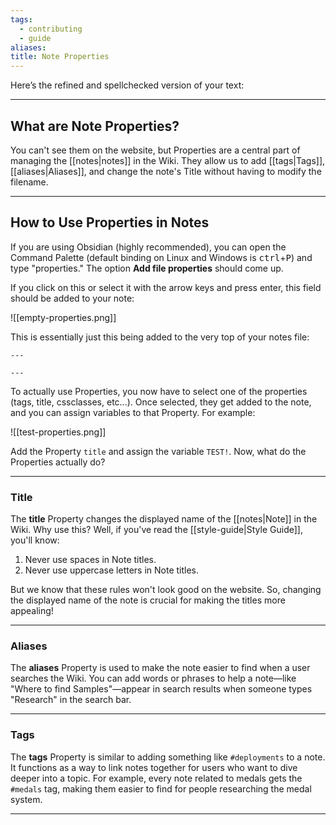 ```yaml
---
tags:
  - contributing
  - guide
aliases: 
title: Note Properties
---
```

Here’s the refined and spellchecked version of your text:

---

## What are Note Properties?

You can't see them on the website, but Properties are a central part of managing the [[notes|notes]] in the Wiki. They allow us to add [[tags|Tags]], [[aliases|Aliases]], and change the note's Title without having to modify the filename.

---

## How to Use Properties in Notes

If you are using Obsidian (highly recommended), you can open the Command Palette (default binding on Linux and Windows is <kbd>ctrl</kbd>+<kbd>P</kbd>) and type "properties." The option **Add file properties** should come up. 

If you click on this or select it with the arrow keys and press enter, this field should be added to your note:

![[empty-properties.png]]

This is essentially just this being added to the very top of your notes file:

```
---

---
```

To actually use Properties, you now have to select one of the properties (tags, title, cssclasses, etc...). Once selected, they get added to the note, and you can assign variables to that Property. For example:

![[test-properties.png]]

Add the Property `title` and assign the variable `TEST!`. Now, what do the Properties actually do?

---

### Title

The **title** Property changes the displayed name of the [[notes|Note]] in the Wiki. Why use this? Well, if you've read the [[style-guide|Style Guide]], you'll know:

1. Never use spaces in Note titles.
2. Never use uppercase letters in Note titles.

But we know that these rules won't look good on the website. So, changing the displayed name of the note is crucial for making the titles more appealing!

---

### Aliases

The **aliases** Property is used to make the note easier to find when a user searches the Wiki. You can add words or phrases to help a note—like "Where to find Samples"—appear in search results when someone types "Research" in the search bar.

---

### Tags

The **tags** Property is similar to adding something like `#deployments` to a note. It functions as a way to link notes together for users who want to dive deeper into a topic. For example, every note related to medals gets the `#medals` tag, making them easier to find for people researching the medal system.

---